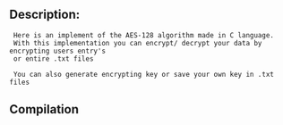 ## Description:
````
 Here is an implement of the AES-128 algorithm made in C language.
 With this implementation you can encrypt/ decrypt your data by encrypting users entry's 
 or entire .txt files
 
 You can also generate encrypting key or save your own key in .txt files    
````

## Compilation 

    

